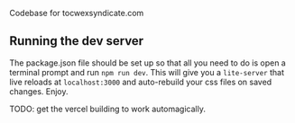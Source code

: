 Codebase for tocwexsyndicate.com

## Running the dev server

The package.json file should be set up so that all you need to do is open a terminal prompt and run `npm run dev`. This will give you a `lite-server` that live reloads at `localhost:3000` and auto-rebuild your css files on saved changes. Enjoy.

TODO: get the vercel building to work automagically.
